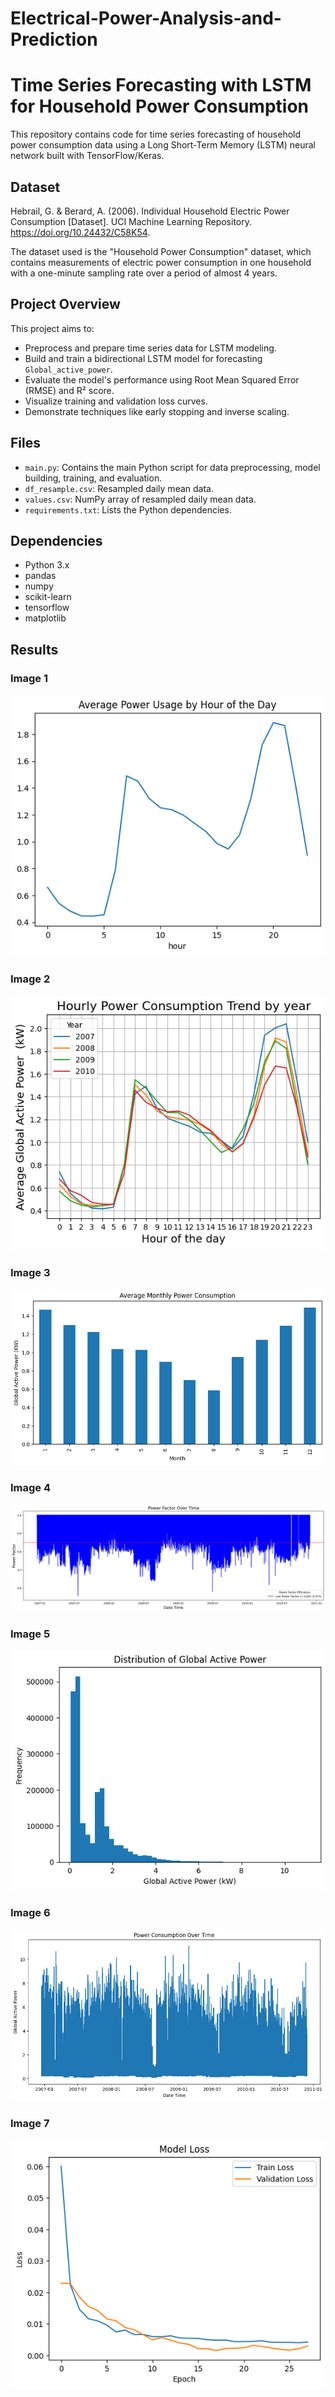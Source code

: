 # Electrical-Power-Analysis-and-Prediction

# Time Series Forecasting with LSTM for Household Power Consumption

This repository contains code for time series forecasting of household power consumption data using a Long Short-Term Memory (LSTM) neural network built with TensorFlow/Keras.

## Dataset
Hebrail, G. & Berard, A. (2006). Individual Household Electric Power Consumption [Dataset]. UCI Machine Learning Repository. https://doi.org/10.24432/C58K54.

The dataset used is the "Household Power Consumption" dataset, which contains measurements of electric power consumption in one household with a one-minute sampling rate over a period of almost 4 years.

## Project Overview

This project aims to:

* Preprocess and prepare time series data for LSTM modeling.
* Build and train a bidirectional LSTM model for forecasting `Global_active_power`.
* Evaluate the model's performance using Root Mean Squared Error (RMSE) and R² score.
* Visualize training and validation loss curves.
* Demonstrate techniques like early stopping and inverse scaling.

## Files

* `main.py`: Contains the main Python script for data preprocessing, model building, training, and evaluation.
* `df_resample.csv`: Resampled daily mean data.
* `values.csv`: NumPy array of resampled daily mean data.
* `requirements.txt`: Lists the Python dependencies.

## Dependencies

* Python 3.x
* pandas
* numpy
* scikit-learn
* tensorflow
* matplotlib

## Results

### Image 1
![Output 1](Result/output1.png)

### Image 2
![Output 2](Result/output2.png)

### Image 3
![Output 3](Result/output3.png)

### Image 4
![Output 4](Result/output4.png)

### Image 5
![Output 5](Result/output5.png)

### Image 6
![Output 6](Result/output6.png)

### Image 7
![Output 7](Result/output7.png)
